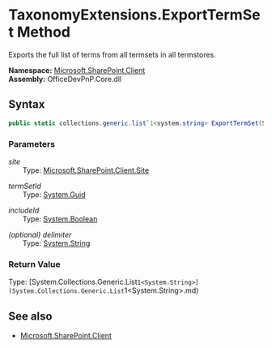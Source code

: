# TaxonomyExtensions.ExportTermSet Method  
Exports the full list of terms from all termsets in all termstores.  

**Namespace:** [Microsoft.SharePoint.Client](Microsoft.SharePoint.Client.md)  
**Assembly:** OfficeDevPnP.Core.dll  
## Syntax
```C#
public static collections.generic.list`1<system.string> ExportTermSet(Site site,Guid termSetId,Boolean includeId,String delimiter)
```
### Parameters
*site*  
&emsp;&emsp;Type: [Microsoft.SharePoint.Client.Site](Microsoft.SharePoint.Client.Site.md) 
&emsp;&emsp;  
  
*termSetId*  
&emsp;&emsp;Type: [System.Guid](System.Guid.md) 
&emsp;&emsp;  
  
*includeId*  
&emsp;&emsp;Type: [System.Boolean](System.Boolean.md) 
&emsp;&emsp;  
  
*(optional) delimiter*  
&emsp;&emsp;Type: [System.String](System.String.md) 
&emsp;&emsp;  
  
### Return Value
Type: [System.Collections.Generic.List`1<System.String>](System.Collections.Generic.List`1<System.String>.md)  


## See also
- [Microsoft.SharePoint.Client](Microsoft.SharePoint.Client.md)
